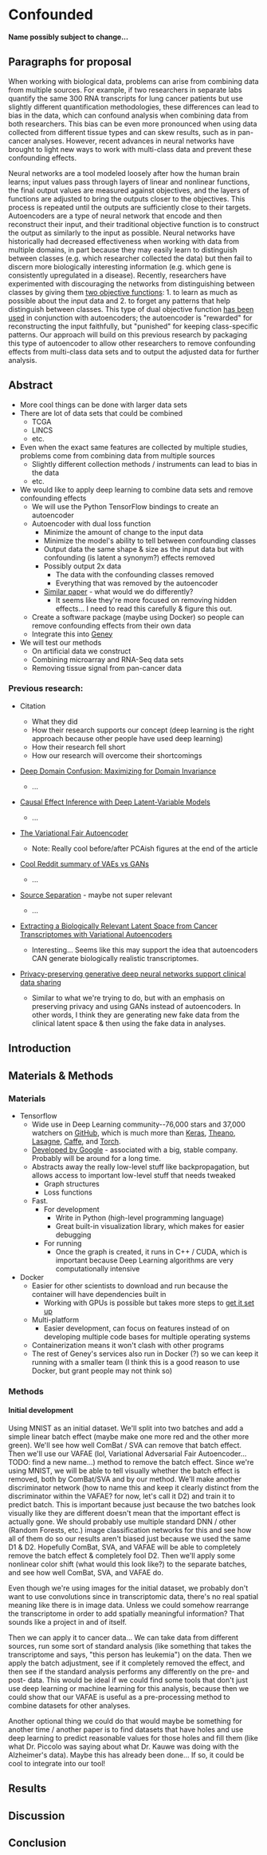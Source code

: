 # Confounded

**Name possibly subject to change...**

## Paragraphs for proposal

When working with biological data, problems can arise from combining data from multiple sources. For example, if two researchers in separate labs quantify the same 300 RNA transcripts for lung cancer patients but use slightly different quantification methodologies, these differences can lead to bias in the data, which can confound analysis when combining data from both researchers.  This bias can be even more pronounced when using data collected from different tissue types and can skew results, such as in pan-cancer analyses.  However, recent advances in neural networks have brought to light new ways to work with multi-class data and prevent these confounding effects.

Neural networks are a tool modeled loosely after how the human brain learns; input values pass through layers of linear and nonlinear functions, the final output values are measured against objectives, and the layers of functions are adjusted to bring the outputs closer to the objectives.  This process is repeated until the outputs are sufficiently close to their targets.  Autoencoders are a type of neural network that encode and then reconstruct their input, and their traditional objective function is to construct the output as similarly to the input as possible.  Neural networks have historically had decreased effectiveness when working with data from multiple domains, in part because they may easily learn to distinguish between classes (e.g. which researcher collected the data) but then fail to discern more biologically interesting information (e.g. which gene is consistently upregulated in a disease).  Recently, researchers have experimented with discouraging the networks from distinguishing between classes by giving them [two objective functions](https://arxiv.org/pdf/1412.3474v1.pdf):  1. to learn as much as possible about the input data and 2. to forget any patterns that help distinguish between classes.  This type of dual objective function [has been used](https://arxiv.org/pdf/1511.00830.pdf) in conjunction with autoencoders; the autoencoder is "rewarded" for reconstructing the input faithfully, but "punished" for keeping class-specific patterns.  Our approach will build on this previous research by packaging this type of autoencoder to allow other researchers to remove confounding effects from multi-class data sets and to output the adjusted data for further analysis.

## Abstract

- More cool things can be done with larger data sets
- There are lot of data sets that could be combined
  - TCGA
  - LINCS
  - etc.
- Even when the exact same features are collected by multiple studies, problems come from combining data from multiple sources
    - Slightly different collection methods / instruments can lead to bias in the data
    - etc.
- We would like to apply deep learning to combine data sets and remove confounding effects
  - We will use the Python TensorFlow bindings to create an autoencoder
  - Autoencoder with dual loss function
    - Minimize the amount of change to the input data
    - Minimize the model's ability to tell between confounding classes
    - Output data the same shape & size as the input data but with confounding (is latent a synonym?) effects removed
    - Possibly output 2x data
      - The data with the confounding classes removed
      - Everything that was removed by the autoencoder
    - [Similar paper](https://arxiv.org/pdf/1705.08821.pdf) - what would we do differently?
      - It seems like they're more focused on removing hidden effects... I need to read this carefully & figure this out.
  - Create a software package (maybe using Docker) so people can remove confounding effects from their own data
  - Integrate this into [Geney](https://github.com/srp33/Geney)
- We will test our methods
  - On artificial data we construct
  - Combining microarray and RNA-Seq data sets
  - Removing tissue signal from pan-cancer data


### Previous research:

- Citation
  - What they did
  - How their research supports our concept (deep learning is the right approach because other people have used deep learning)
  - How their research fell short 
  - How our research will overcome their shortcomings

- [Deep Domain Confusion: Maximizing for Domain Invariance](https://arxiv.org/abs/1412.3474v1)
  - ...
- [Causal Effect Inference with Deep Latent-Variable Models](https://arxiv.org/pdf/1705.08821.pdf)
  - ...
- [The Variational Fair Autoencoder](https://arxiv.org/pdf/1511.00830.pdf)
  - Note: Really cool before/after PCAish figures at the end of the article
- [Cool Reddit summary of VAEs vs GANs](https://www.reddit.com/r/MachineLearning/comments/4r3pjy/variational_autoencoders_vae_vs_generative/)
  - ...
- [Source Separation](https://en.wikipedia.org/wiki/Blind_signal_separation) - maybe not super relevant
  - ...
- [Extracting a Biologically Relevant Latent Space from Cancer Transcriptomes with Variational Autoencoders](https://www.biorxiv.org/content/early/2017/10/02/174474)
  - Interesting... Seems like this may support the idea that autoencoders CAN generate biologically realistic transcriptomes.
- [Privacy-preserving generative deep neural networks support clinical data sharing](https://www.biorxiv.org/content/early/2017/07/05/159756.1)
  - Similar to what we're trying to do, but with an emphasis on preserving privacy and using GANs instead of autoencoders.  In other words, I think they are generating new fake data from the clinical latent space & then using the fake data in analyses.

## Introduction

## Materials & Methods

### Materials

- Tensorflow
  - Wide use in Deep Learning community--76,000 stars and 37,000 watchers on [GitHub](https://github.com/tensorflow/tensorflow), which is much more than [Keras](https://github.com/fchollet/keras), [Theano](https://github.com/Theano/Theano), [Lasagne](https://github.com/Lasagne/Lasagne), [Caffe](https://github.com/BVLC/caffe), and [Torch](https://github.com/torch/torch7).
  - [Developed by Google](https://www.tensorflow.org/) - associated with a big, stable company.  Probably will be around for a long time.
  - Abstracts away the really low-level stuff like backpropagation, but allows access to important low-level stuff that needs tweaked
    - Graph structures
    - Loss functions
  - Fast.
    - For development
      - Write in Python (high-level programming language)
      - Great built-in visualization library, which makes for easier debugging
    - For running
      - Once the graph is created, it runs in C++ / CUDA, which is important because Deep Learning algorithms are very computationally intensive
- Docker
  - Easier for other scientists to download and run because the container will have dependencies built in
    - Working with GPUs is possible but takes more steps to [get it set up](https://medium.com/@gooshan/for-those-who-had-trouble-in-past-months-of-getting-google-s-tensorflow-to-work-inside-a-docker-9ec7a4df945b)
  - Multi-platform
    - Easier development, can focus on features instead of on developing multiple code bases for multiple operating systems
  - Containerization means it won't clash with other programs 
  - The rest of Geney's services also run in Docker (?) so we can keep it running with a smaller team (I think this is a good reason to use Docker, but grant people may not think so)

### Methods

#### Initial development

Using MNIST as an initial dataset.  We'll split into two batches and add a simple linear batch effect (maybe make one more red and the other more green).  We'll see how well ComBat / SVA can remove that batch effect.  Then we'll use our VAFAE (lol, Variational Adversarial Fair Autoencoder... TODO: find a new name...) method to remove the batch effect.  Since we're using MNIST, we will be able to tell visually whether the batch effect is removed, both by ComBat/SVA and by our method.  We'll make another discriminator network (how to name this and keep it clearly distinct from the discriminator within the VAFAE? for now, let's call it D2) and train it to predict batch.  This is important because just because the two batches look visually like they are different doesn't mean that the important effect is actually gone.  We should probably use multiple standard DNN / other (Random Forests, etc.) image classification networks for this and see how all of them do so our results aren't biased just because we used the same D1 & D2.  Hopefully ComBat, SVA, and VAFAE will be able to completely remove the batch effect & completely fool D2.  Then we'll apply some nonlinear color shift (what would this look like?) to the separate batches, and see how well ComBat, SVA, and VAFAE do.

Even though we're using images for the initial dataset, we probably don't want to use convolutions since in transcriptomic data, there's no real spatial meaning like there is in image data.  Unless we could somehow rearrange the transcriptome in order to add spatially meaningful information?  That sounds like a project in and of itself.

Then we can apply it to cancer data...  We can take data from different sources, run some sort of standard analysis (like something that takes the transcriptome and says, "this person has leukemia") on the data.  Then we apply the batch adjustment, see if it completely removed the effect, and then see if the standard analysis performs any differently on the pre- and post- data.  This would be ideal if we could find some tools that don't just use deep learning or machine learning for this analysis, because then we could show that our VAFAE is useful as a pre-processing method to combine datasets for other analyses.

Another optional thing we could do that would maybe be something for another time / another paper is to find datasets that have holes and use deep learning to predict reasonable values for those holes and fill them (like what Dr. Piccolo was saying about what Dr. Kauwe was doing with the Alzheimer's data).  Maybe this has already been done... If so, it could be cool to integrate into our tool!

## Results

## Discussion

## Conclusion
